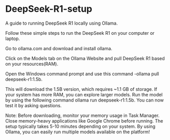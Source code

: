 # DeepSeek-R1-setup

A guide to running DeepSeek R1 locally using Ollama.

Follow these simple steps to run the DeepSeek R1 on your computer or laptop.

Go to ollama.com and download and install ollama.

Click on the Models tab on the Ollama Website and pull DeepSeek R1 based on your resources(RAM).

Open the Windows command prompt and use this command -ollama pull deepseek-r1:1.5b.

This will download the 1.5B version, which requires ~1.1 GB of storage.
If your system has more RAM, you can explore larger models.
Run the model by using the following command ollama run deepseek-r1:1.5b.
You can now test it by asking questions.

Note: Before downloading, monitor your memory usage in Task Manager.
Close memory-heavy applications like Google Chrome before running.
The setup typically takes 5-10 minutes depending on your system.
By using Ollama, you can easily run multiple models available on the platform!
